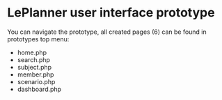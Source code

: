 # LePlanner user interface prototype

You can navigate the prototype, all created pages (6) can be found in prototypes top menu:

* home.php
* search.php
* subject.php
* member.php
* scenario.php
* dashboard.php
